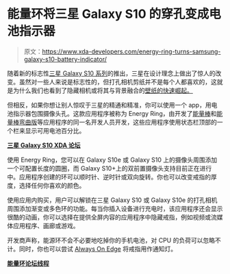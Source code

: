 # 能量环将三星 Galaxy S10 的穿孔变成电池指示器

> 原文：<https://www.xda-developers.com/energy-ring-turns-samsung-galaxy-s10-battery-indicator/>

随着新的标志性[三星 Galaxy S10 系列](https://www.xda-developers.com/samsung-galaxy-s10-s10-and-s10e-launch-with-the-snapdragon-855-ultrasonic-in-display-fingerprint-scanners-reverse-wireless-charging-and-a-whole-lot-more/)的推出，三星在设计理念上做出了惊人的改变。虽然对一些人来说是标志性的，但打孔相机剪纸并不是每个人都喜欢的，这就是为什么我们也看到了隐藏相机或将其与背景融合的[壁纸的快速崛起。](https://www.xda-developers.com/hidey-hole-galaxy-s10-wallpaper/)

但相反，如果你想让别人惊叹于三星的精通和精准，你可以使用一个 app，用电池指示器包围摄像头孔。这款应用程序被称为 Energy Ring，由开发了[能量棒](https://play.google.com/store/apps/details?id=you.in.spark.energy&referrer=utm_source%3Dxda%26utm_medium%3Dsa%26utm_term%3Dsug)和[能量棒弯曲版](https://play.google.com/store/apps/details?id=you.in.spark.energy.curved&referrer=utm_source%3Dxda%26utm_medium%3Dsa%26utm_term%3Dsug)等应用程序的同一名开发人员开发，这些应用程序使用状态栏顶部的一个栏来显示可用电池百分比。

[**三星 Galaxy S10 XDA 论坛**](https://forum.xda-developers.com/galaxy-s10)

使用 Energy Ring，您可以在 Galaxy S10e 或 Galaxy S10 上的摄像头周围添加一个可配置长度的圆圈，而 Galaxy S10+上的双前置摄像头支持目前正在进行中。应用程序创建的环可以顺时针、逆时针或双向旋转。你也可以改变戒指的厚度，选择任何你喜欢的颜色。

使用应用内购买，用户可以解锁在三星 Galaxy S10 或 Galaxy S10e 的打孔相机周围添加渐变或多色环的功能。每当你插入设备进行充电时，该应用程序还会显示很酷的动画，你可以选择在提供全屏内容的应用程序中隐藏戒指，例如视频或流媒体应用程序、画廊或游戏。

开发商声称，能源环不会不必要地吃掉你的手机电池，对 CPU 的负荷可以忽略不计。同时，你也可以尝试 [Always On Edge](https://play.google.com/store/apps/details?id=com.used.aoe) 将戒指用作通知灯。

[**能量环论坛线程**](https://forum.xda-developers.com/galaxy-s10/themes/app-energy-ring-battery-indicator-t3914462)